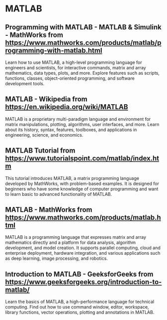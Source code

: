 # MATLAB
## Programming with MATLAB - MATLAB & Simulink - MathWorks from https://www.mathworks.com/products/matlab/programming-with-matlab.html
Learn how to use MATLAB, a high-level programming language for engineers and scientists, for interactive commands, matrix and array mathematics, data types, plots, and more. Explore features such as scripts, functions, classes, object-oriented programming, and software development tools.
## MATLAB - Wikipedia from https://en.wikipedia.org/wiki/MATLAB
MATLAB is a proprietary multi-paradigm language and environment for matrix manipulations, plotting, algorithms, user interfaces, and more. Learn about its history, syntax, features, toolboxes, and applications in engineering, science, and economics.
## MATLAB Tutorial from https://www.tutorialspoint.com/matlab/index.htm
This tutorial introduces MATLAB, a matrix programming language developed by MathWorks, with problem-based examples. It is designed for beginners who have some knowledge of computer programming and want to learn basic to advanced functionality of MATLAB.
## MATLAB - MathWorks from https://www.mathworks.com/products/matlab.html
MATLAB is a programming language that expresses matrix and array mathematics directly and a platform for data analysis, algorithm development, and model creation. It supports parallel computing, cloud and enterprise deployment, hardware integration, and various applications such as deep learning, image processing, and robotics.
## Introduction to MATLAB - GeeksforGeeks from https://www.geeksforgeeks.org/introduction-to-matlab/
Learn the basics of MATLAB, a high-performance language for technical computing. Find out how to use command window, editor, workspace, library functions, vector operations, plotting and annotations in MATLAB.
